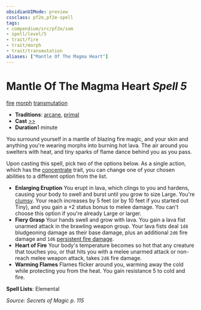 ```yaml
---
obsidianUIMode: preview
cssclass: pf2e,pf2e-spell
tags:
- compendium/src/pf2e/som
- spell/level/5
- trait/fire
- trait/morph
- trait/transmutation
aliases: ["Mantle Of The Magma Heart"]
---
```

# Mantle Of The Magma Heart *Spell 5*   
[fire](/rules/traits/fire.md)  [morph](/rules/traits/morph.md)  [transmutation](/rules/traits/transmutation.md)  

- **Traditions**: [arcane](/rules/traits/arcane.md), [primal](/rules/traits/primal.md)
- **Cast** [>>](/rules/core-rulebook/chapter-9-playing-the-game.md#Actions "Two-Action") 
- **Duration**1 minute

You surround yourself in a mantle of blazing fire magic, and your skin and anything you're wearing morphs into burning hot lava. The air around you swelters with heat, and tiny sparks of flame dance behind you as you pass.

Upon casting this spell, pick two of the options below. As a single action, which has the [concentrate](/rules/traits/concentrate.md) trait, you can change one of your chosen abilities to a different option from the list.

- **Enlarging Eruption** You erupt in lava, which clings to you and hardens, causing your body to swell and burst until you grow to size Large. You're [clumsy](/rules/conditions.md#Clumsy). Your reach increases by 5 feet (or by 10 feet if you started out Tiny), and you gain a +2 status bonus to melee damage. You can't choose this option if you're already Large or larger.
- **Fiery Grasp** Your hands swell and grow with lava. You gain a lava fist unarmed attack in the brawling weapon group. Your lava fists deal `1d8` bludgeoning damage as their base damage, plus an additional `2d6` fire damage and `1d6` [persistent fire damage](/rules/conditions.md#Persistent%20Damage).
- **Heart of Fire** Your body's temperature becomes so hot that any creature that touches you, or that hits you with a melee unarmed attack or non-reach melee weapon attack, takes `2d6` fire damage.
- **Warming Flames** Flames flicker around you, warming away the cold while protecting you from the heat. You gain resistance 5 to cold and fire.

**Spell Lists**: Elemental

*Source: Secrets of Magic p. 115*